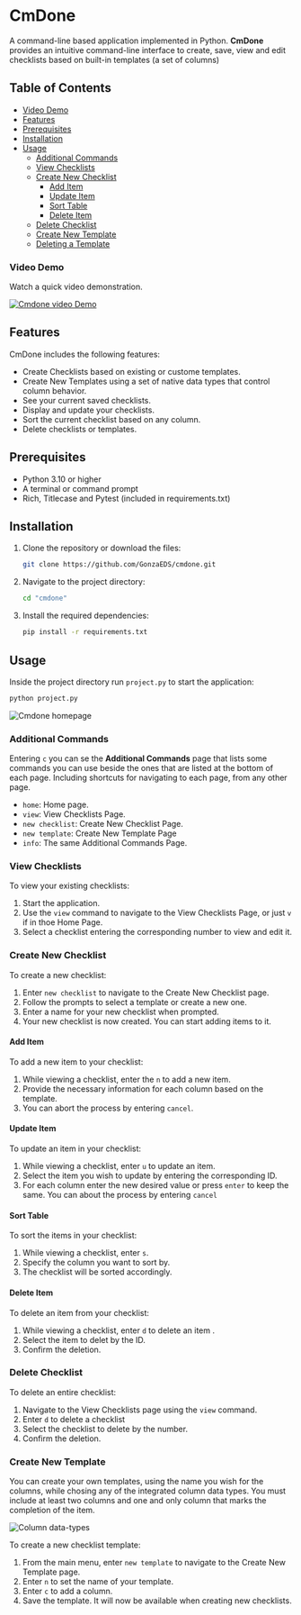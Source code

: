 # CmDone

A command-line based application implemented in Python. **CmDone** provides an intuitive command-line interface to create, save, view and edit checklists based on built-in templates (a set of columns)

## Table of Contents

- [Video Demo](#video-demo)
- [Features](#features)
- [Prerequisites](#prerequisites)
- [Installation](#installation)
- [Usage](#usage)
  - [Additional Commands](#additional-commands)
  - [View Checklists](#view-checklists)
  - [Create New Checklist](#create-checklist)
    - [Add Item](#add-item)
    - [Update Item](#update-item)
    - [Sort Table](#sort-table)
    - [Delete Item](#delete-item)
  - [Delete Checklist](#delete-checklist)
  - [Create New Template](#create-template)
  - [Deleting a Template](#delete-template)
  

### Video Demo

Watch a quick video demonstration. 

[![Cmdone video Demo](https://i.imgur.com/DcLhBSU.png)](https://youtu.be/sM22MbspZB8?si=r51qkBle6kN9s1g-)


## Features

CmDone includes the following features:

- Create Checklists based on existing or custome templates.
- Create New Templates using a set of native data types that control column behavior.
- See your current saved checklists.
- Display and update your checklists.
- Sort the current checklist based on any column.
- Delete checklists or templates.


## Prerequisites

- Python 3.10 or higher
- A terminal or command prompt
- Rich, Titlecase and Pytest (included in requirements.txt)

## Installation

1. Clone the repository or download the files:

   ```bash
   git clone https://github.com/GonzaEDS/cmdone.git
   ```

2. Navigate to the project directory:

   ```bash
   cd "cmdone"
   ```

3. Install the required dependencies:

   ```bash
   pip install -r requirements.txt
   ```

## Usage

Inside the project directory run `project.py` to start the application:

```bash
python project.py
```
![Cmdone homepage](https://i.imgur.com/GnVD96d.png)


### Additional Commands

Entering `c` you can se the **Additional Commands** page that lists some commands you can use beside the ones that are listed at the bottom of each page. Including shortcuts for navigating to each page, from any other page. 
- `home`: Home page.
- `view`: View Checklists Page.
- `new checklist`: Create New Checklist Page.
- `new template`: Create New Template Page
- `info`: The same Additional Commands Page.

### View Checklists

To view your existing checklists:

1. Start the application.
2. Use the `view` command to navigate to the View Checklists Page, or just `v` if in thoe Home Page.
3. Select a checklist entering the corresponding number to view and edit it.


### Create New Checklist

To create a new checklist:

1. Enter `new checklist` to navigate to the Create New Checklist page.
2. Follow the prompts to select a template or create a new one.
3. Enter a name for your new checklist when prompted.
4. Your new checklist is now created. You can start adding items to it.


#### Add Item

To add a new item to your checklist:

1. While viewing a checklist, enter the `n` to add a new item.
2. Provide the necessary information for each column based on the template.
3. You can abort the process by entering `cancel`.


#### Update Item

To update an item in your checklist:

1. While viewing a checklist, enter `u` to update an item.
2. Select the item you wish to update by entering the corresponding ID.
3. For each column enter the new desired value or press `enter` to keep the same. You can about the process by entering `cancel`


#### Sort Table

To sort the items in your checklist:


1. While viewing a checklist, enter `s`.
2. Specify the column you want to sort by.
4. The checklist will be sorted accordingly.


#### Delete Item

To delete an item from your checklist:


1. While viewing a checklist, enter `d` to delete an item .
2. Select the item to delet by the ID.
3. Confirm the deletion.


### Delete Checklist

To delete an entire checklist:

1. Navigate to the View Checklists page using the `view` command.
2. Enter `d` to delete a checklist
3. Select the checklist to delete by the number.
4. Confirm the deletion.


### Create New Template

You can create your own templates, using the name you wish for the columns, while chosing any of the integrated column data types. You must include at least two columns and one and only column that marks the completion of the item. 

![Column data-types](https://i.imgur.com/8ZCWjbq.png)

To create a new checklist template:

1. From the main menu, enter `new template` to navigate to the Create New Template page.
2. Enter `n` to set the name of your template.
3. Enter `c` to add a column. 
3. Save the template. It will now be available when creating new checklists.

